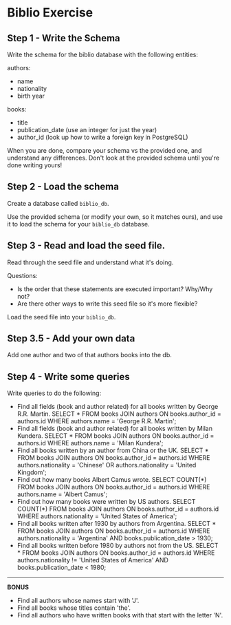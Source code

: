 # Biblio Exercise

## Step 1 - Write the Schema

Write the schema for the biblio database with the following entities:

authors:
  - name
  - nationality
  - birth year

books:
  - title
  - publication_date (use an integer for just the year)
  - author_id (look up how to write a foreign key in PostgreSQL)

When you are done, compare your schema vs the provided one, and understand any
differences. Don't look at the provided schema until you're done writing yours!

## Step 2 - Load the schema

Create a database called `biblio_db`.

Use the provided schema (or modify your own, so it matches ours), and use it to
load the schema for your `biblio_db` database.

## Step 3 - Read and load the seed file.

Read through the seed file and understand what it's doing.

Questions:
* Is the order that these statements are executed important? Why/Why not?
* Are there other ways to write this seed file so it's more flexible?

Load the seed file into your `biblio_db`.

## Step 3.5 - Add your own data

Add one author and two of that authors books into the db.

## Step 4 - Write some queries

Write queries to do the following:

- Find all fields (book and author related) for all books written by George R.R. Martin.
SELECT * FROM books JOIN authors ON books.author_id = authors.id WHERE authors.name = 'George R.R. Martin';
- Find all fields (book and author related) for all books written by Milan Kundera.
SELECT * FROM books JOIN authors ON books.author_id = authors.id WHERE authors.name = 'Milan Kundera';
- Find all books written by an author from China or the UK.
SELECT * FROM books JOIN authors ON books.author_id = authors.id WHERE authors.nationality = 'Chinese' OR authors.nationality = 'United Kingdom';
- Find out how many books Albert Camus wrote.
SELECT COUNT(*) FROM books JOIN authors ON books.author_id = authors.id WHERE authors.name = 'Albert Camus';
- Find out how many books were written by US authors.
SELECT COUNT(*) FROM books JOIN authors ON books.author_id = authors.id WHERE authors.nationality = 'United States of America';
- Find all books written after 1930 by authors from Argentina.
SELECT * FROM books JOIN authors ON books.author_id = authors.id WHERE authors.nationality = 'Argentina' AND books.publication_date > 1930;
- Find all books written before 1980 by authors not from the US.
 SELECT * FROM books JOIN authors ON books.author_id = authors.id WHERE authors.nationality != 'United States of America' AND books.publication_date < 1980;

---

**BONUS**
- Find all authors whose names start with 'J'.
- Find all books whose titles contain 'the'.
- Find all authors who have written books with that start with the letter 'N'.
